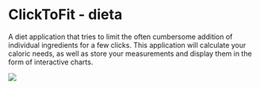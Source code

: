 # ClickToFit - dieta
A diet application that tries to limit the often cumbersome addition of individual ingredients for a few clicks. 
This application will calculate your caloric needs, as well as store your measurements and display them in the form of interactive charts.

[<img src="https://github.com/wojciechkubiak/click-to-fit/assets/26802042/08016259-c524-44fb-8be1-bd8feeb9bfca"/>](https://play.google.com/store/apps/details?id=com.woku.star_metter&hl=en&gl=US)


